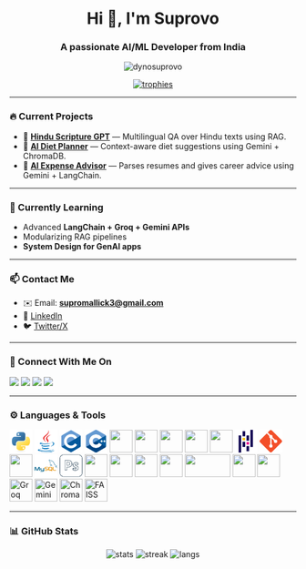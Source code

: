 <h1 align="center">Hi 👋, I'm Suprovo</h1>
<h3 align="center">A passionate AI/ML Developer from India</h3>

<p align="center">
  <img src="https://komarev.com/ghpvc/?username=dynosuprovo&label=Profile%20views&color=0e75b6&style=flat" alt="dynosuprovo" />
</p>

<p align="center">
  <a href="https://github.com/ryo-ma/github-profile-trophy">
    <img src="https://github-profile-trophy.vercel.app/?username=dynosuprovo&theme=algolia&row=1&column=6" alt="trophies"/>
  </a>
</p>

---

### 🔥 Current Projects
- 🚀 [**Hindu Scripture GPT**](https://github.com/DYNOSuprovo/Hindu) — Multilingual QA over Hindu texts using RAG.
- 🥗 [**AI Diet Planner**](https://github.com/DYNOSuprovo/Diet-Suggest) — Context-aware diet suggestions using Gemini + ChromaDB.
- 📄 [**AI Expense Advisor**](https://github.com/DYNOSuprovo/NLTK-EXP) — Parses resumes and gives career advice using Gemini + LangChain.

---

### 🌱 Currently Learning
- Advanced **LangChain + Groq + Gemini APIs**  
- Modularizing RAG pipelines  
- **System Design for GenAI apps**

---

### 📫 Contact Me
- ✉️ Email: **supromallick3@gmail.com**
- 💼 [LinkedIn](https://www.linkedin.com/in/suprovo-mallick-abb582287/)
- 🐦 [Twitter/X](https://twitter.com/suprovo1307)

---

### 🧠 Connect With Me On
<p align="left">
  <a href="https://twitter.com/suprovo1307" target="blank"><img src="https://img.shields.io/twitter/follow/suprovo1307?logo=twitter&style=for-the-badge" /></a>
  <a href="https://www.linkedin.com/in/suprovo-mallick-abb582287/" target="blank"><img src="https://img.shields.io/badge/-LinkedIn-0A66C2?style=for-the-badge&logo=linkedin&logoColor=white"/></a>
  <a href="https://www.hackerrank.com/profile/supromallick3" target="blank"><img src="https://img.shields.io/badge/HackerRank-2EC866?style=for-the-badge&logo=HackerRank&logoColor=white"/></a>
  <a href="https://leetcode.com/supromallick3/" target="blank"><img src="https://img.shields.io/badge/LeetCode-FFA116?style=for-the-badge&logo=LeetCode&logoColor=white"/></a>
</p>

---

### ⚙️ Languages & Tools
<p align="left">
  <!-- Languages -->
  <img src="https://raw.githubusercontent.com/devicons/devicon/master/icons/python/python-original.svg" width="40" height="40" />
  <img src="https://raw.githubusercontent.com/devicons/devicon/master/icons/java/java-original.svg" width="40" height="40" />
  <img src="https://raw.githubusercontent.com/devicons/devicon/master/icons/c/c-original.svg" width="40" height="40" />
  <img src="https://raw.githubusercontent.com/devicons/devicon/master/icons/cplusplus/cplusplus-original.svg" width="40" height="40" />
  <img src="https://www.vectorlogo.zone/logos/dartlang/dartlang-icon.svg" width="40" height="40"/>

  <!-- AI/ML -->
  <img src="https://www.vectorlogo.zone/logos/tensorflow/tensorflow-icon.svg" width="40" height="40"/>
  <img src="https://www.vectorlogo.zone/logos/pytorch/pytorch-icon.svg" width="40" height="40"/>
  <img src="https://upload.wikimedia.org/wikipedia/commons/0/05/Scikit_learn_logo_small.svg" width="40" height="40"/>
  <img src="https://seaborn.pydata.org/_images/logo-mark-lightbg.svg" width="40" height="40"/>
  <img src="https://raw.githubusercontent.com/devicons/devicon/master/icons/pandas/pandas-original.svg" width="40" height="40"/>

  <!-- Tools -->
  <img src="https://raw.githubusercontent.com/devicons/devicon/master/icons/git/git-original.svg" width="40" height="40"/>
  <img src="https://www.vectorlogo.zone/logos/getpostman/getpostman-icon.svg" width="40" height="40"/>
  <img src="https://raw.githubusercontent.com/devicons/devicon/master/icons/mysql/mysql-original-wordmark.svg" width="40" height="40"/>
  <img src="https://raw.githubusercontent.com/devicons/devicon/master/icons/photoshop/photoshop-line.svg" width="40" height="40"/>

  <!-- Platforms -->
  <img src="https://www.vectorlogo.zone/logos/flutterio/flutterio-icon.svg" width="40" height="40"/>
  <img src="https://www.vectorlogo.zone/logos/google_cloud/google_cloud-icon.svg" width="40" height="40"/>
  <img src="https://upload.wikimedia.org/wikipedia/commons/3/38/Jupyter_logo.svg" width="40" height="40"/>
  <img src="https://upload.wikimedia.org/wikipedia/commons/d/d0/Google_Colaboratory_SVG_Logo.svg" width="40" height="40"/>
  <img src="https://streamlit.io/images/brand/streamlit-logo-secondary-colormark-darktext.svg" width="80" height="40"/>

  <!-- GenAI / RAG -->
  <img src="https://huggingface.co/datasets/huggingface/brand-assets/resolve/main/hf-logo.svg" width="40" height="40"/>
  <img src="https://www.vectorlogo.zone/logos/langchain/langchain-icon.svg" width="40" height="40"/>
  <img src="https://avatars.githubusercontent.com/u/151012682?s=200&v=4" width="40" height="40" title="Groq" />
  <img src="https://upload.wikimedia.org/wikipedia/commons/1/1b/Vertex_AI_Icon.svg" width="40" height="40" title="Gemini / Vertex AI" />
  <img src="https://avatars.githubusercontent.com/u/117233249?s=200&v=4" width="40" height="40" title="ChromaDB"/>
  <img src="https://avatars.githubusercontent.com/u/38617453?s=200&v=4" width="40" height="40" title="FAISS"/>
</p>

---

### 📊 GitHub Stats
<p align="center">
  <img src="https://github-readme-stats.vercel.app/api?username=dynosuprovo&show_icons=true&theme=github_dark" alt="stats" />
  <img src="https://github-readme-streak-stats.herokuapp.com/?user=dynosuprovo&theme=dark" alt="streak" />
  <img src="https://github-readme-stats.vercel.app/api/top-langs/?username=dynosuprovo&layout=compact&theme=dark" alt="langs" />
</p>
